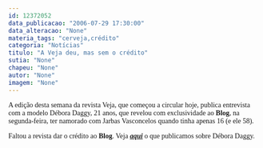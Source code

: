 ```yaml
---
id: 12372052
data_publicacao: "2006-07-29 17:30:00"
data_alteracao: "None"
materia_tags: "cerveja,crédito"
categoria: "Notícias"
titulo: "A Veja deu, mas sem o crédito"
sutia: "None"
chapeu: "None"
autor: "None"
imagem: "None"
---
```

<p><P><FONT face=Verdana>A edição desta semana da revista Veja, que começou a circular hoje, publica entrevista com a modelo Débora Daggy, 21 anos, que revelou com exclusividade ao <STRONG>Blog</STRONG>, na segunda-feira, ter namorado com Jarbas Vasconcelos quando tinha apenas 16 (e ele 58).</FONT></P></p>
<p><P><FONT face=Verdana>Faltou a&nbsp;revista dar o crédito ao <STRONG>Blog</STRONG>. Veja <STRONG><EM><A href=\"https://jc3.uol.com.br/blogs/jc/2006/07/24/index.php#248\">aqui</A></EM></STRONG> o que publicamos sobre Débora Daggy.</FONT></P> </p>
